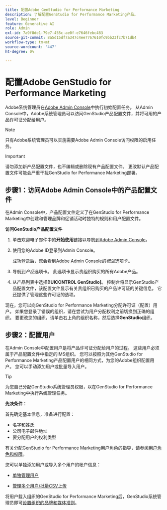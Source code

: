 ```yaml
---
title: 配置Adobe GenStudio for Performance Marketing
description: 了解配置GenStudio for Performance Marketing产品。
level: Beginner
feature: Generative AI
role: Admin
exl-id: 7a9f8de1-79e7-455c-ae0f-e7646febc483
source-git-commit: 8a5d15df7a347c4ee7767610fc9bb23fc7b71db4
workflow-type: tm+mt
source-wordcount: '447'
ht-degree: 0%

---
```


# 配置Adobe GenStudio for Performance Marketing

Adobe系统管理员在[Adobe Admin Console](https://helpx.adobe.com/enterprise/using/admin-console.html#Overview)中执行初始配置任务。 从Admin Console中，Adobe系统管理员可以访问GenStudio产品配置文件，并将可用的产品许可证分配给用户。

>[!NOTE]
>
>只有Adobe系统管理员可以实施需要Adobe Admin Console访问权限的启用任务。

>[!IMPORTANT]
>
>请勿添加新产品配置文件，也不编辑或删除现有产品配置文件。 更改默认产品配置文件可能会严重干扰GenStudio for Performance Marketing部署。

## 步骤1：访问Adobe Admin Console中的产品配置文件

在Admin Console中，产品配置文件定义了在GenStudio for Performance Marketing中创建和管理品牌和促销活动时独特的规则和用户配置文件。

**访问GenStudio产品配置文件**

1. 单击欢迎电子邮件中的&#x200B;**开始使用**&#x200B;链接以导航到[Adobe Admin Console](https://helpx.adobe.com/enterprise/using/admin-console.html#Overview)。

1. 使用您的Adobe ID登录到Admin Console。

   成功登录后，您会看到Adobe Admin Console的&#x200B;_概述_&#x200B;选项卡。

1. 导航到&#x200B;_产品_&#x200B;选项卡。 此选项卡显示贵组织购买的所有Adobe产品。

1. 从产品列表中选择&#x200B;**[!UICONTROL GenStudio]**。 控制台将显示GenStudio产品配置文件，该配置文件显示有关贵组织已购买的产品许可证的关键信息。 它还提供了管理这些许可证的选项。

现在，您可以向GenStudio for Performance Marketing分配许可证（配置）用户。 如果您登录了错误的组织，请在尝试为用户分配权利之前切换到正确的组织。 要更改您的组织，请单击右上角的组织名称，然后选择&#x200B;**GenStudio**&#x200B;组织。

## 步骤2：配置用户

在Admin Console中配置用户是将产品许可证分配给用户的过程。 这些用户必须属于产品配置文件中指定的IMS组织。 您可以按照为其他GenStudio for Performance Marketing产品配置用户的相同方式，为您的Adobe组织配置用户。 您可以手动添加用户或批量导入用户。

>[!TIP]
>
>为您自己分配GenStudio系统管理员权限，以在GenStudio for Performance Marketing中执行系统管理任务。

**先决条件**：

首先确定基本信息，准备进行配置：

* 名字和姓氏
* 公司电子邮件地址
* 要分配用户的权利类型

有关分配GenStudio for Performance Marketing用户角色的指导，请参阅[用户角色和权限](user-roles.md)。

您可以单独添加用户或导入多个用户的帐户信息：

* [单独管理用户](https://helpx.adobe.com/enterprise/using/manage-users-individually.html#add-users)

* [管理多个用户/批量CSV上传](https://helpx.adobe.com/cn//enterprise/using/bulk-upload-users.html)

将用户载入组织的GenStudio for Performance Marketing后，GenStudio系统管理员即可[设置组织的品牌和媒体准则](get-started.md)。
